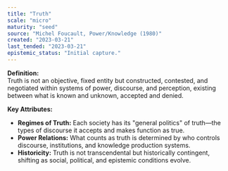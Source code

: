 ```yaml
---
title: "Truth"
scale: "micro"
maturity: "seed"
source: "Michel Foucault, Power/Knowledge (1980)"
created: "2023-03-21"
last_tended: "2023-03-21"
epistemic_status: "Initial capture."
---
```

**Definition:**  
Truth is not an objective, fixed entity but constructed, contested, and negotiated within systems of power, discourse, and perception, existing between what is known and unknown, accepted and denied.

**Key Attributes:**  
- **Regimes of Truth:** Each society has its "general politics" of truth—the types of discourse it accepts and makes function as true.  
- **Power Relations:** What counts as truth is determined by who controls discourse, institutions, and knowledge production systems.  
- **Historicity:** Truth is not transcendental but historically contingent, shifting as social, political, and epistemic conditions evolve.
